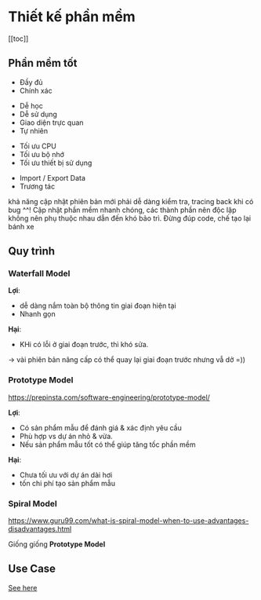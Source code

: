 # Thiết kế phần mềm

[[toc]]

## Phần mềm tốt 


<collapse title="⭐️ Tính đúng đắn" content-tag="p" :show="false">
    <ul>
        <li>Đầy đủ</li>
        <li>Chính xác</li>
    </ul>
</collapse>


<collapse title="⭐️ Tính tiện dụng" content-tag="p" :show="false">
    <ul>
        <li>Dễ học</li>
        <li>Dễ sử dụng</li>
        <li>Giao diện trực quan</li>
        <li>Tự nhiên</li>
    </ul>
</collapse>

<collapse title="⭐️ Tính tối ưu" content-tag="p" :show="false">
    <ul>
        <li>Tối ưu CPU</li>
        <li>Tối ưu bộ nhớ</li>
        <li>Tối ưu thiết bị sử dụng</li>
    </ul>
</collapse>

<collapse title="⭐️ Tính tương thích" content-tag="p" :show="false">
    <ul>
        <li>Import / Export Data</li>
        <li>Trương tác</li>
    </ul>
</collapse>

<collapse title="⭐️ Tính tiến hóa" content-tag="p" :show="false">
    khả năng cập nhật phiên bản mới
</collapse>

<collapse title="⭐️ Tính dễ kiểm tra" content-tag="p" :show="false">
    phải dễ dàng kiểm tra, tracing back khi có bug
</collapse>

<collapse title="⭐️ Tính dễ sửa lỗi" content-tag="p" :show="false">
    ^^!
</collapse>

<collapse title="⭐️ Tính dễ bảo trì" content-tag="p" :show="false">
    Cập nhật phần mềm nhanh chóng, các thành phần nên độc lập không nên phụ thuộc nhau dẫn đến khó bảo trì.
</collapse>

<collapse title="⭐️ Tính tái sử dụng" content-tag="p" :show="false">
    Đừng đúp code, chế tạo lại bánh xe 
</collapse>

## Quy trình 

### Waterfall Model

**Lợi**: 
- dễ dàng nắm toàn bộ thông tin giai đoạn hiện tại
- Nhanh gọn

**Hại**:
- KHi có lỗi ở giai đoạn trước, thì khó sửa.

-> vài phiên bản nâng cấp có thể quay lại giai đoạn trước nhưng vẫ dở =))


### Prototype Model

https://prepinsta.com/software-engineering/prototype-model/

**Lợi**: 
- Có sản phẩm mẫu để đánh giá & xác định yêu cầu
- Phù hợp vs dự án nhỏ & vừa. 
- Nếu sản phẩm mẫu tốt có thể giúp tăng tốc phần mềm

**Hại**:
- Chưa tối ưu với dự án dài hơi
- tốn chi phí tạo sản phẩm mẫu

### Spiral Model

https://www.guru99.com/what-is-spiral-model-when-to-use-advantages-disadvantages.html

Giống giống **Prototype Model**


## Use Case

[See here](./use-case.md)



